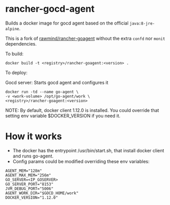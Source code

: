 rancher-gocd-agent
=======================

Builds a docker image for gocd agent based on the official `java:8-jre-alpine`. 

This is a fork of [rawmind/rancher-goagent](https://hub.docker.com/r/rawmind/rancher-goagent/) without the extra `confd` nor `monit` dependencies.

To build:

```
docker build -t <registry>/rancher-goagent:<version> .
```

To deploy:

Gocd server: Starts gocd agent and configures it

```
docker run -td --name go-agent \
-v <work-volume> /opt/go-agent/work \
<registry>/rancher-goagent:<version>

```

NOTE: By default, docker client 1.12.0 is installed. You could override that setting env variable $DOCKER_VERSION if you need it.


# How it works

* The docker has the entrypoint /usr/bin/start.sh, that install docker client and runs go-agent.
* Config params could be modified overriding these env variables:

```
AGENT_MEM="128m"
AGENT_MAX_MEM="256m"
GO_SERVER=<IP_GOSERVER>
GO_SERVER_PORT="8153"
JVM_DEBUG_PORT="5006"
AGENT_WORK_DIR="$GOCD_HOME/work"
DOCKER_VERSION="1.12.0"

```
